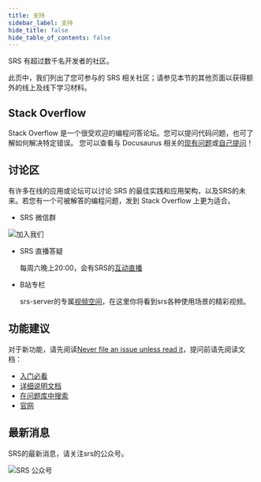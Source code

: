 ```yaml
---
title: 支持
sidebar_label: 支持
hide_title: false
hide_table_of_contents: false
---
```


SRS 有超过数千名开发者的社区。

此页中，我们列出了您可参与的 SRS 相关社区；请参见本节的其他页面以获得额外的线上及线下学习材料。

## Stack Overflow
Stack Overflow 是一个很受欢迎的编程问答论坛。您可以提问代码问题，也可了解如何解决特定错误。 您可以查看与 Docusaurus 相关的[现有问题](https://stackoverflow.com/questions/tagged/simple-realtime-server)或[自己提问](https://stackoverflow.com/questions/ask?tags=simple-realtime-server)！

## 讨论区
有许多在线的应用或论坛可以讨论 SRS 的最佳实践和应用架构，以及SRS的未来。若您有一个可被解答的编程问题，发到 Stack Overflow 上更为适合。

* SRS 微信群
  
![加入我们](/img/srs-server-no-border.png)

* SRS 直播答疑

    每周六晚上20:00，会有SRS的[互动直播](https://mp.weixin.qq.com/s/dC5-iQC6x3hDIfVNxJHilw)
  
* B站专栏

    srs-server的专属[视频空间](https://space.bilibili.com/430256302?spm_id_from=333.788.b_765f7570696e666f.2)，在这里你将看到srs各种使用场景的精彩视频。
  
## 功能建议
对于新功能，请先阅读[Never file an issue unless read it](https://github.com/ossrs/srs/issues/2716)，提问前请先阅读文档：
* [入门必看](https://github.com/ossrs/srs#usage)
* [详细说明文档](https://github.com/ossrs/srs/wiki)
* [在问题库中搜索](https://github.com/ossrs/srs/issues)
* [官网](https://ossrs.net)

## 最新消息
SRS的最新消息，请关注srs的公众号。

![SRS 公众号](/img/srs-wechat-public.jpg)